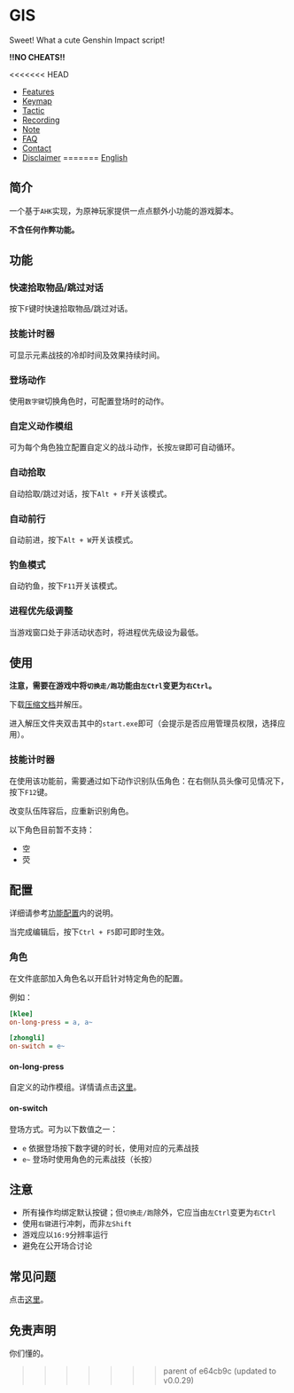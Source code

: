 # GIS

Sweet! What a cute Genshin Impact script!

**!!NO CHEATS!!**

<<<<<<< HEAD
- [Features](./doc/feature.md)
- [Keymap](./doc/keymap.md)
- [Tactic](./doc/tactic.md)
- [Recording](./doc/recording.md)
- [Note](./doc/note.md)
- [FAQ](./doc/faq.md)
- [Contact](./doc/contact.md)
- [Disclaimer](./doc/disclaimer.md)
=======
[English](./readme-en.md)

## 简介

一个基于`AHK`实现，为原神玩家提供一点点额外小功能的游戏脚本。

**不含任何作弊功能。**

## 功能

### 快速拾取物品/跳过对话

按下`F`键时快速拾取物品/跳过对话。

### 技能计时器

可显示元素战技的冷却时间及效果持续时间。

### 登场动作

使用`数字键`切换角色时，可配置登场时的动作。

### 自定义动作模组

可为每个角色独立配置自定义的战斗动作，长按`左键`即可自动循环。

### 自动拾取

自动拾取/跳过对话，按下`Alt + F`开关该模式。

### 自动前行

自动前进，按下`Alt + W`开关该模式。

### 钓鱼模式

自动钓鱼，按下`F11`开关该模式。

### 进程优先级调整

当游戏窗口处于非活动状态时，将进程优先级设为最低。

## 使用

**注意，需要在游戏中将`切换走/跑`功能由`左Ctrl`变更为`右Ctrl`。**

下载[压缩文档](https://github.com/phonowell/genshin-impact-script/releases/download/0.0.28/Genshin_Impact_Script_CN_0.0.28.zip)并解压。

进入解压文件夹双击其中的`start.exe`即可（会提示是否应用管理员权限，选择应用）。

### 技能计时器

在使用该功能前，需要通过如下动作识别队伍角色：在右侧队员头像可见情况下，按下`F12`键。

改变队伍阵容后，应重新识别角色。

以下角色目前暂不支持：

- 空
- 荧

## 配置

详细请参考[功能配置](./data/config.ini)内的说明。

当完成编辑后，按下`Ctrl + F5`即可即时生效。

### 角色

在文件底部加入角色名以开启针对特定角色的配置。

例如：

```ini
[klee]
on-long-press = a, a~

[zhongli]
on-switch = e~
```

#### on-long-press

自定义的动作模组。详情请点击[这里](./doc/tactic.md)。

#### on-switch

登场方式。可为以下数值之一：

- `e` 依据登场按下数字键的时长，使用对应的元素战技
- `e~` 登场时使用角色的元素战技（长按）

## 注意

- 所有操作均绑定默认按键；但`切换走/跑`除外，它应当由`左Ctrl`变更为`右Ctrl`
- 使用`右键`进行冲刺，而非`左Shift`
- 游戏应以`16:9`分辨率运行
- 避免在公开场合讨论

## 常见问题

点击[这里](./doc/qa.md)。

## 免责声明

你们懂的。
>>>>>>> parent of e64cb9c (updated to v0.0.29)
